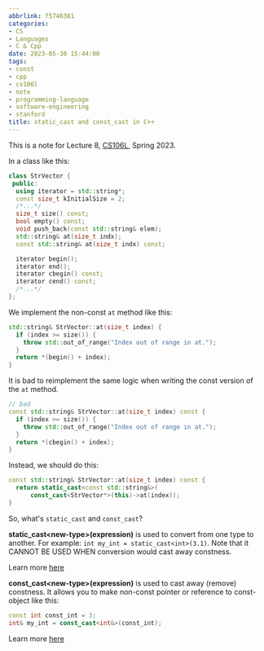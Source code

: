 ```yaml
---
abbrlink: f5746381
categories:
- CS
- Languages
- C & Cpp
date: 2023-05-30 15:44:00
tags:
- const
- cpp
- cs106l
- note
- programming-language
- software-engineering
- stanford
title: static_cast and const_cast in C++
---
```


This is a note for Lecture 8, [CS106L](https://web.stanford.edu/class/cs106l/index.html), Spring 2023.

<!--more-->

In a class like this:

```cpp
class StrVector {
 public:
  using iterator = std::string*;
  const size_t kInitialSize = 2;
  /*...*/
  size_t size() const;
  bool empty() const;
  void push_back(const std::string& elem);
  std::string& at(size_t indx);
  const std::string& at(size_t indx) const;

  iterator begin();
  iterator end();
  iterator cbegin() const;
  iterator cend() const;
  /*...*/
};
```

We implement the non-const `at` method like this:

```cpp
std::string& StrVector::at(size_t index) {
  if (index >= size()) {
    throw std::out_of_range("Index out of range in at.");
  }
  return *(begin() + index);
}
```

It is bad to reimplement the same logic when writing the const version of the `at` method.

```cpp
// bad
const std::string& StrVector::at(size_t index) const {
  if (index >= size()) {
    throw std::out_of_range("Index out of range in at.");
  }
  return *(cbegin() + index);
}
```

Instead, we should do this:

```cpp
const std::string& StrVector::at(size_t index) const {
  return static_cast<const std::string&>(
      const_cast<StrVector*>(this)->at(index));
}
```

So, what's `static_cast` and `const_cast`?

**static_cast\<new-type\>(expression)** is used to convert from one type to another. For example: `int my_int = static_cast<int>(3.1)`. Note that it CANNOT BE USED WHEN conversion would cast away constness.

Learn more [here](https://en.cppreference.com/w/cpp/language/static_cast)

**const_cast\<new-type\>(expression)** is used to cast away (remove) constness. It allows you to make non-const pointer or reference to const-object like this:

```cpp
const int const_int = 3;
int& my_int = const_cast<int&>(const_int);
```

Learn more [here](https://en.cppreference.com/w/cpp/language/const_cast)
